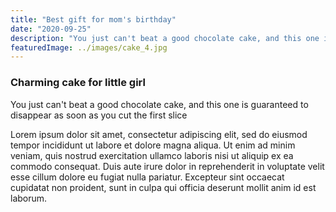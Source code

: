 ```yaml
---
title: "Best gift for mom's birthday"
date: "2020-09-25"
description: "You just can't beat a good chocolate cake, and this one is guaranteed to disappear as soon as you cut the first slice"
featuredImage: ../images/cake_4.jpg
---
```


### Charming cake for little girl

You just can't beat a good chocolate cake, and this one is guaranteed to disappear as soon as you cut the first slice

Lorem ipsum dolor sit amet, consectetur adipiscing elit, sed do eiusmod tempor incididunt ut labore et dolore magna aliqua. Ut enim ad minim veniam, quis nostrud exercitation ullamco laboris nisi ut aliquip ex ea commodo consequat. Duis aute irure dolor in reprehenderit in voluptate velit esse cillum dolore eu fugiat nulla pariatur. Excepteur sint occaecat cupidatat non proident, sunt in culpa qui officia deserunt mollit anim id est laborum.
